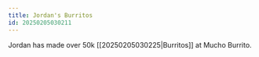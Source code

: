 ```yaml
---
title: Jordan's Burritos
id: 20250205030211
---
```

Jordan has made over 50k [[20250205030225|Burritos]] at Mucho Burrito.